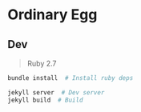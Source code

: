 # Ordinary Egg

## Dev

> Ruby 2.7

```bash
bundle install  # Install ruby deps

jekyll server  # Dev server
jekyll build  # Build
```
